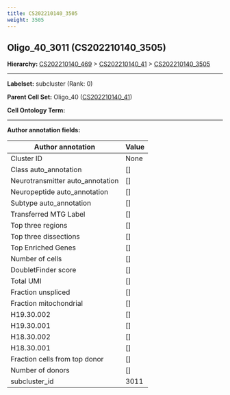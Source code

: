 ```yaml
---
title: CS202210140_3505
weight: 3505
---
```

## Oligo_40_3011 (CS202210140_3505)
<b>Hierarchy: </b>
[CS202210140_469](cell_sets/CS202210140_469.md) >
[CS202210140_41](cell_sets/CS202210140_41.md) >
[CS202210140_3505](cell_sets/CS202210140_3505.md)

---


**Labelset:** subcluster (Rank: 0)

**Parent Cell Set:** Oligo_40 ([CS202210140_41](cell_sets/CS202210140_41.md))



**Cell Ontology Term:** 

[MARKER GENES.]: #


---

[TRANSFERRED ANNOTATIONS.]: #


[AUTHOR ANNOTATION FIELDS.]: #


**Author annotation fields:**

| Author annotation | Value |
|-------------------|-------|
|Cluster ID|None|
|Class auto_annotation|[]|
|Neurotransmitter auto_annotation|[]|
|Neuropeptide auto_annotation|[]|
|Subtype auto_annotation|[]|
|Transferred MTG Label|[]|
|Top three regions|[]|
|Top three dissections|[]|
|Top Enriched Genes|[]|
|Number of cells|[]|
|DoubletFinder score|[]|
|Total UMI|[]|
|Fraction unspliced|[]|
|Fraction mitochondrial|[]|
|H19.30.002|[]|
|H19.30.001|[]|
|H18.30.002|[]|
|H18.30.001|[]|
|Fraction cells from top donor|[]|
|Number of donors|[]|
|subcluster_id|3011|
